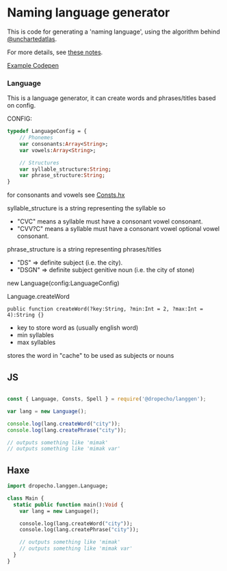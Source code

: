 # Naming language generator

This is code for generating a 'naming language', using the algorithm behind [@unchartedatlas][uncharted]. 

For more details, see [these notes][notes].

[uncharted]: https://twitter.com/unchartedatlas
[notes]: http://mewo2.com/notes/naming-language/

[Example Codepen](https://codepen.io/vantreeseba/pen/pZKrwp)

### Language

This is a language generator, it can create words and phrases/titles based on
config.

CONFIG:
``` haxe
typedef LanguageConfig = {
	// Phonemes
	var consonants:Array<String>;
	var vowels:Array<String>;

	// Structures
	var syllable_structure:String;
	var phrase_structure:String;
}

```

for consonants and vowels see [Consts.hx](src/dropecho/langgen/Consts.hx)

syllable_structure is a string representing the syllable so
- "CVC" means a syllable must have a consonant vowel consonant.
- "CVV?C" means a syllable must have a consonant vowel optional vowel consonant. 

phrase_structure is a string representing phrases/titles
- "DS" => definite subject (i.e. the city).
- "DSGN" => definite subject genitive noun (i.e. the city of stone)

new Language(config:LanguageConfig)

Language.createWord
```
public function createWord(?key:String, ?min:Int = 2, ?max:Int = 4):String {}
```

- key to store word as (usually english word)
- min syllables
- max syllables

stores the word in "cache" to be used as subjects or nouns

## JS

```javascript

const { Language, Consts, Spell } = require('@dropecho/langgen');

var lang = new Language();

console.log(lang.createWord("city"));
console.log(lang.createPhrase("city"));

// outputs something like 'mimak'
// outputs something like 'mimak var'

```

## Haxe

```haxe
import dropecho.langgen.Language;

class Main {
  static public function main():Void {
    var lang = new Language();

    console.log(lang.createWord("city"));
    console.log(lang.createPhrase("city"));

    // outputs something like 'mimak'
    // outputs something like 'mimak var'
  }
}

```
